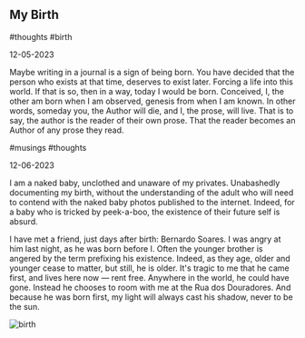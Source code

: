 ## My Birth

#thoughts #birth

12-05-2023

Maybe writing in a journal is a sign of being born. You have decided that the person who exists at that time, deserves to exist later. Forcing a life into this world. If that is so, then in a way, today I would be born. Conceived, I, the other am born when I am observed, genesis from when I am known. In other words, someday you, the Author will die, and I, the prose, will live. That is to say, the author is the reader of their own prose. That the reader becomes an Author of any prose they read.

#musings #thoughts 

12-06-2023

I am a naked baby, unclothed and unaware of my privates. Unabashedly documenting my birth, without the understanding of the adult who will need to contend with the naked baby photos published to the internet. Indeed, for a baby who is tricked by peek-a-boo, the existence of their future self is absurd.

I have met a friend, just days after birth: Bernardo Soares. I was angry at him last night, as he was born before I. Often the younger brother is angered by the term prefixing his existence. Indeed, as they age, older and younger cease to matter, but still, he is older. It's tragic to me that he came first, and lives here now — rent free. Anywhere in the world, he could have gone. Instead he chooses to room with me at the Rua dos Douradores. And because he was born first, my light will always cast his shadow, never to be the sun.


![birth](https://workers-ai.eankrenzin.workers.dev/?key=image-1701890473758.png)